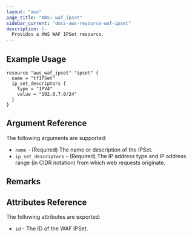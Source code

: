 ```yaml
---
layout: "aws"
page_title: "AWS: waf_ipset"
sidebar_current: "docs-aws-resource-waf-ipset"
description: |-
  Provides a AWS WAF IPSet resource.
---
```


## Example Usage

```
resource "aws_waf_ipset" "ipset" {
  name = "tfIPSet"
  ip_set_descriptors {
    type = "IPV4"
    value = "192.0.7.0/24"
  }
}
```

## Argument Reference

The following arguments are supported:

* `name` - (Required) The name or description of the IPSet.
* `ip_set_descriptors` - (Required) The IP address type and IP address range (in CIDR notation) from which web requests originate. 

## Remarks

## Attributes Reference

The following attributes are exported:

* `id` - The ID of the WAF IPSet.
